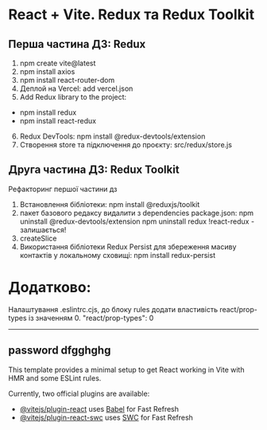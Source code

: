 # React + Vite. Redux та Redux Toolkit

## Перша частина ДЗ: Redux

1. npm create vite@latest
2. npm install axios
3. npm install react-router-dom
4. Деплой на Vercel: add vercel.json
5. Add Redux library to the project:

- npm install redux
- npm install react-redux

6. Redux DevTools: npm install @redux-devtools/extension
7. Створення store та підключення до проєкту: src/redux/store.js

<!-- ## Мінуси використання чистого Redux:

-зромісткість
-іммутабельний спосіб зміни даних -->

## Друга частина ДЗ: Redux Toolkit

Рефакторинг першої частини дз

1. Встановлення бібліотеки: npm install @reduxjs/toolkit
2. пакет базового редаксу видалити з dependencies package.json:
   npm uninstall @redux-devtools/extension
   npm uninstall redux
   !react-redux - залишається!
3. createSlice
4. Використання бібліотеки Redux Persist для збереження масиву контактів у локальному сховищі: npm install redux-persist

# Додатково:

Налаштування .eslintrc.cjs, до блоку rules додати властивість react/prop-types із значенням 0.
"react/prop-types": 0

---

<!-- # Алгоритм встановлення і роботи з редаксом.

1. Встановити бібліотеки redux and redux-toolkit
2. Створити store та підключити його до <Provider>...</Provider>
3. Створили базовий редьюсер та продумали його початковий стан (INITIAL_STATE).
4. Підписалися на дані з стору прямо в компоненті за допомогою (useSelector).
5. Продумали, як буде виглядати наш об'єкт інструкції(action) та що йому потрібно.
6. Отримали функцію dispatch за допомогою (useDispatch).
7. Надіслали об'єкт інструкції dispatch(action).
8. Прописали логіку опрацювання цієї інструкції в редьюсері.

store - це місце, де будуть зберігатися та опрауюватися дані (One source of truth).

dispatch - це функція, яка відправляє команду(action) в редьюсер.

action - це об'єкт, який має як мінімум містити поле type, може містити ще якусь
корисну інфомрацію в полі payload (об'єкт інстукції).

reducer - це чистя функція, яка приймає в себе state, action та повертає змінений, або не змінений state. -->

## password dfgghghg

This template provides a minimal setup to get React working in Vite with HMR and some ESLint rules.

Currently, two official plugins are available:

- [@vitejs/plugin-react](https://github.com/vitejs/vite-plugin-react/blob/main/packages/plugin-react/README.md) uses [Babel](https://babeljs.io/) for Fast Refresh
- [@vitejs/plugin-react-swc](https://github.com/vitejs/vite-plugin-react-swc) uses [SWC](https://swc.rs/) for Fast Refresh
